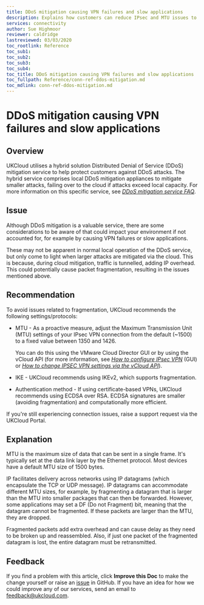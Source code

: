 ```yaml
---
title: DDoS mitigation causing VPN failures and slow applications
description: Explains how customers can reduce IPsec and MTU issues to allow packets to traverse the internet and enter the UKCloud platform
services: connectivity
author: Sue Highmoor
reviewer: caldridge
lastreviewed: 03/03/2020
toc_rootlink: Reference
toc_sub1: 
toc_sub2:
toc_sub3:
toc_sub4:
toc_title: DDoS mitigation causing VPN failures and slow applications
toc_fullpath: Reference/conn-ref-ddos-mitigation.md
toc_mdlink: conn-ref-ddos-mitigation.md
---
```


# DDoS mitigation causing VPN failures and slow applications

## Overview

UKCloud utilises a hybrid solution Distributed Denial of Service (DDoS) mitigation service to help protect customers against DDoS attacks. The hybrid service comprises local DDoS mitigation appliances to mitigate smaller attacks, failing over to the cloud if attacks exceed local capacity. For more information on this specific service, see [*DDoS mitigation service FAQ*](conn-faq-ddos.md).

## Issue

Although DDoS mitigation is a valuable service, there are some considerations to be aware of that could impact your environment if not accounted for, for example by causing VPN failures or slow applications.

These may not be apparent in normal local operation of the DDoS service, but only come to light when larger attacks are mitigated via the cloud. This is because, during cloud mitigation, traffic is tunnelled, adding IP overhead. This could potentially cause packet fragmentation, resulting in the issues mentioned above.

## Recommendation

To avoid issues related to fragmentation, UKCloud recommends the following settings/protocols:

- MTU - As a proactive measure, adjust the Maximum Transmission Unit (MTU) settings of your IPsec VPN connection from the default (~1500) to a fixed value between 1350 and 1426.

  You can do this using the VMware Cloud Director GUI or by using the vCloud API (for more information, see [*How to configure IPsec VPN*](../vmware/vmw-how-configure-ipsec-vpn.md) (GUI) or [*How to change IPSEC VPN settings via the vCloud API*](../vmware/vmw-how-change-ipsec-vpn-api.md)).

- IKE - UKCloud recommends using IKEv2, which supports fragmentation.

- Authentication method - If using certificate-based VPNs, UKCloud recommends using ECDSA over RSA. ECDSA signatures are smaller (avoiding fragmentation) and computationally more efficient.

If you're still experiencing connection issues, raise a support request via the UKCloud Portal.

## Explanation

MTU is the maximum size of data that can be sent in a single frame. It's typically set at the data link layer by the Ethernet protocol. Most devices have a default MTU size of 1500 bytes.

IP facilitates delivery across networks using IP datagrams (which encapsulate the TCP or UDP message). IP datagrams can accommodate different MTU sizes, for example, by fragmenting a datagram that is larger than the MTU into smaller packages that can then be forwarded. However, some applications may set a DF (Do not Fragment) bit, meaning that the datagram cannot be fragmented. If these packets are larger than the MTU, they are dropped.

Fragmented packets add extra overhead and can cause delay as they need to be broken up and reassembled. Also, if just one packet of the fragmented datagram is lost, the entire datagram must be retransmitted.

## Feedback

If you find a problem with this article, click **Improve this Doc** to make the change yourself or raise an [issue](https://github.com/UKCloud/documentation/issues) in GitHub. If you have an idea for how we could improve any of our services, send an email to <feedback@ukcloud.com>.
